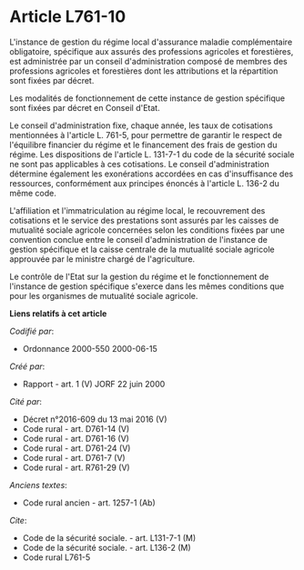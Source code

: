 # Article L761-10

L'instance de gestion du régime local d'assurance maladie complémentaire obligatoire, spécifique aux assurés des professions
agricoles et forestières, est administrée par un conseil d'administration composé de membres des professions agricoles et
forestières dont les attributions et la répartition sont fixées par décret.

Les modalités de fonctionnement de cette instance de gestion spécifique sont fixées par décret en Conseil d'Etat.

Le conseil d'administration fixe, chaque année, les taux de cotisations mentionnées à l'article L. 761-5, pour permettre de
garantir le respect de l'équilibre financier du régime et le financement des frais de gestion du régime. Les dispositions de
l'article L. 131-7-1 du code de la sécurité sociale ne sont pas applicables à ces cotisations. Le conseil d'administration
détermine également les exonérations accordées en cas d'insuffisance des ressources, conformément aux principes énoncés à
l'article L. 136-2 du même code.

L'affiliation et l'immatriculation au régime local, le recouvrement des cotisations et le service des prestations sont
assurés par les caisses de mutualité sociale agricole concernées selon les conditions fixées par une convention conclue entre
le conseil d'administration de l'instance de gestion spécifique et la caisse centrale de la mutualité sociale agricole
approuvée par le ministre chargé de l'agriculture.

Le contrôle de l'Etat sur la gestion du régime et le fonctionnement de l'instance de gestion spécifique s'exerce dans les
mêmes conditions que pour les organismes de mutualité sociale agricole.

**Liens relatifs à cet article**

_Codifié par_:

  - Ordonnance 2000-550 2000-06-15

_Créé par_:

  - Rapport - art. 1 (V) JORF 22 juin 2000

_Cité par_:

  - Décret n°2016-609 du 13 mai 2016 (V)
  - Code rural - art. D761-14 (V)
  - Code rural - art. D761-16 (V)
  - Code rural - art. D761-24 (V)
  - Code rural - art. D761-7 (V)
  - Code rural - art. R761-29 (V)

_Anciens textes_:

  - Code rural ancien - art. 1257-1 (Ab)

_Cite_:

  - Code de la sécurité sociale. - art. L131-7-1 (M)
  - Code de la sécurité sociale. - art. L136-2 (M)
  - Code rural L761-5
